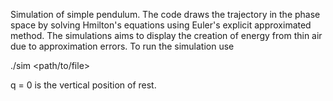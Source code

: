 Simulation of simple pendulum. The code draws the trajectory in the phase space by solving Hmilton's equations using Euler's explicit approximated method. The simulations aims to display the creation of energy from thin air due to approximation errors.
To run the simulation use

./sim <path/to/file> <duration in s> <duration of step in s> <initial q> <initial p>

q = 0 is the vertical position of rest.
